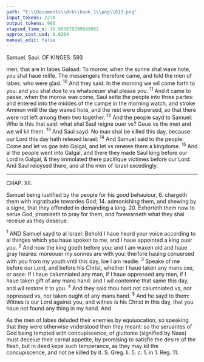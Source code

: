 ```yaml
---
path: "E:\\Documents\\drb\\book_1\\png\\613.png"
input_tokens: 2270
output_tokens: 906
elapsed_time_s: 16.965878299999982
approx_cost_usd: 0.0204
manual_edit: false
---
```

Samuel, Saul. OF KINGES. 593

men, that are in Iabes Galaad: To morow, when the sunne shal waxe hote, you shal haue relife. The messengers therefore came, and told the men of Iabes: who were glad. <sup>10</sup> And they said: In the morning we wil come forth to you: and you shal doe to vs whatsoeuer shal please you. <sup>11</sup> And it came to passe, when the morow was come, Saul sette the people into three partes: and entered into the middes of the campe in the morning watch, and stroke Ammon vntil the day waxed hote, and the rest were dispersed, so that there were not left among them two together. <sup>12</sup> And the people sayd to Samuel: Who is this that said: what shal Saul reigne ouer vs? Geue vs the men and we wil kil them. <sup>13</sup> And Saul sayd: No man shal be killed this day, because our Lord this day hath releued Israel: <sup>14</sup> And Samuel said to the people: Come and let vs goe into Galgal, and let vs renewe there a kingdome. <sup>15</sup> And al the people went into Galgal, and there they made Saul king before our Lord in Galgal, & they immolated there pacifique victimes before our Lord. And Saul reioysed there, and al the men of Israel excedingly.

<hr>

CHAP. XII.

Samuel being iustified by the people for his good behauiour, 6. chargeth them with ingratitude towardes God; 14. admonishing them, and shewing by a signe, that they offended in demanding a king. 20. Exhorteth them now to serue God, promiseth to pray for them, and forewarneth what they shal receiue as they deserue.

<sup>1</sup> AND Samuel sayd to al Israel: Behold I haue heard your voice according to al thinges which you haue spoken to me, and I haue appointed a king ouer you. <sup>2</sup> And now the king goeth before you: and I am waxen old and haue gray heares: moreouer my sonnes are with you: therfore hauing conuersed with you from my youth vntil this day, loe I am readie. <sup>3</sup> Speake of me before our Lord, and before his Christ, whether I haue taken any mans oxe, or asse: If I haue calumniated any man, if I haue oppressed any man, if I haue taken gift of any mans hand: and I wil contemne that same this day, and wil restore it to you. <sup>4</sup> And they said thou hast not calumniated vs, nor oppressed vs, nor taken ought of any mans hand. <sup>5</sup> And he sayd to them: Witnes is our Lord against you, and witnes is his Christ in this day, that you haue not found any thing in my hand. And

<aside>As the men of Iabes deluded their enemies by equiuocation, so speaking that they were otherwise vnderstood then they meant: so the seruantes of God being tempted with concupiscence, of gluttonie (signified by Naas) must deceiue their carnal appetite, by promising to satisfie the desire of the flesh, but in deed kepe such temperance, as they may kil the concupiscence, and not be killed by it. S. Greg. li. 5. c. 1. in 1. Reg. 11.</aside>

[^1]: The annointed king.